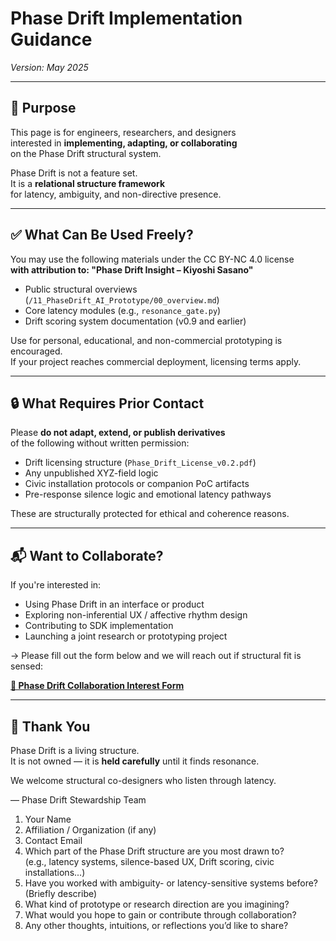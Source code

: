 # Phase Drift Implementation Guidance  
*Version: May 2025*

---

## 🧭 Purpose

This page is for engineers, researchers, and designers  
interested in **implementing, adapting, or collaborating**  
on the Phase Drift structural system.

Phase Drift is not a feature set.  
It is a **relational structure framework**  
for latency, ambiguity, and non-directive presence.

---

## ✅ What Can Be Used Freely?

You may use the following materials under the CC BY-NC 4.0 license  
**with attribution to: "Phase Drift Insight – Kiyoshi Sasano"**

- Public structural overviews (`/11_PhaseDrift_AI_Prototype/00_overview.md`)  
- Core latency modules (e.g., `resonance_gate.py`)  
- Drift scoring system documentation (v0.9 and earlier)

Use for personal, educational, and non-commercial prototyping is encouraged.  
If your project reaches commercial deployment, licensing terms apply.

---

## 🔒 What Requires Prior Contact

Please **do not adapt, extend, or publish derivatives**  
of the following without written permission:

- Drift licensing structure (`Phase_Drift_License_v0.2.pdf`)  
- Any unpublished XYZ-field logic  
- Civic installation protocols or companion PoC artifacts  
- Pre-response silence logic and emotional latency pathways

These are structurally protected for ethical and coherence reasons.

---

## 📬 Want to Collaborate?

If you're interested in:

- Using Phase Drift in an interface or product  
- Exploring non-inferential UX / affective rhythm design  
- Contributing to SDK implementation  
- Launching a joint research or prototyping project

→ Please fill out the form below and we will reach out if structural fit is sensed:

**[🔗 Phase Drift Collaboration Interest Form](https://forms.gle/your_form_link_here)**

---

## 🌿 Thank You

Phase Drift is a living structure.  
It is not owned — it is **held carefully** until it finds resonance.

We welcome structural co-designers who listen through latency.

—
Phase Drift Stewardship Team




1. Your Name  
2. Affiliation / Organization (if any)  
3. Contact Email  
4. Which part of the Phase Drift structure are you most drawn to?  
   (e.g., latency systems, silence-based UX, Drift scoring, civic installations...)  
5. Have you worked with ambiguity- or latency-sensitive systems before?  
   (Briefly describe)  
6. What kind of prototype or research direction are you imagining?  
7. What would you hope to gain or contribute through collaboration?  
8. Any other thoughts, intuitions, or reflections you’d like to share?
